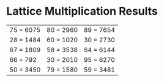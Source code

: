 # Lattice Multiplication Results

|   |   |   |
|---|---|---|
| 75 = 6075 | 80 = 2960 | 89 = 7654 |
| 28 = 1484 | 60 = 1020 | 30 = 2730 |
| 67 = 1809 | 58 = 3538 | 64 = 6144 |
| 66 = 792 | 30 = 2010 | 95 = 6270 |
| 50 = 3450 | 79 = 1580 | 59 = 3481 |
